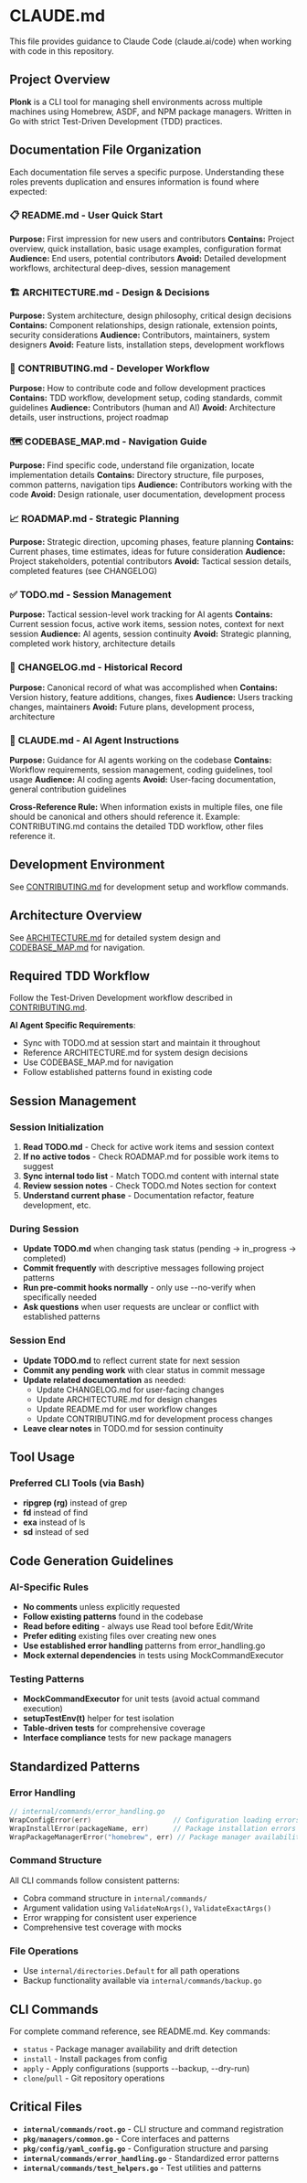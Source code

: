 # CLAUDE.md

This file provides guidance to Claude Code (claude.ai/code) when working with code in this repository.

## Project Overview

**Plonk** is a CLI tool for managing shell environments across multiple machines using Homebrew, ASDF, and NPM package managers. Written in Go with strict Test-Driven Development (TDD) practices.

## Documentation File Organization

Each documentation file serves a specific purpose. Understanding these roles prevents duplication and ensures information is found where expected:

### 📋 **README.md** - User Quick Start
**Purpose:** First impression for new users and contributors
**Contains:** Project overview, quick installation, basic usage examples, configuration format
**Audience:** End users, potential contributors
**Avoid:** Detailed development workflows, architectural deep-dives, session management

### 🏗️ **ARCHITECTURE.md** - Design & Decisions  
**Purpose:** System architecture, design philosophy, critical design decisions
**Contains:** Component relationships, design rationale, extension points, security considerations
**Audience:** Contributors, maintainers, system designers
**Avoid:** Feature lists, installation steps, development workflows

### 🤝 **CONTRIBUTING.md** - Developer Workflow
**Purpose:** How to contribute code and follow development practices
**Contains:** TDD workflow, development setup, coding standards, commit guidelines
**Audience:** Contributors (human and AI)
**Avoid:** Architecture details, user instructions, project roadmap

### 🗺️ **CODEBASE_MAP.md** - Navigation Guide
**Purpose:** Find specific code, understand file organization, locate implementation details
**Contains:** Directory structure, file purposes, common patterns, navigation tips
**Audience:** Contributors working with the code
**Avoid:** Design rationale, user documentation, development process

### 📈 **ROADMAP.md** - Strategic Planning
**Purpose:** Strategic direction, upcoming phases, feature planning
**Contains:** Current phases, time estimates, ideas for future consideration
**Audience:** Project stakeholders, potential contributors
**Avoid:** Tactical session details, completed features (see CHANGELOG)

### ✅ **TODO.md** - Session Management
**Purpose:** Tactical session-level work tracking for AI agents
**Contains:** Current session focus, active work items, session notes, context for next session
**Audience:** AI agents, session continuity
**Avoid:** Strategic planning, completed work history, architecture details

### 📖 **CHANGELOG.md** - Historical Record
**Purpose:** Canonical record of what was accomplished when
**Contains:** Version history, feature additions, changes, fixes
**Audience:** Users tracking changes, maintainers
**Avoid:** Future plans, development process, architecture

### 🤖 **CLAUDE.md** - AI Agent Instructions
**Purpose:** Guidance for AI agents working on the codebase
**Contains:** Workflow requirements, session management, coding guidelines, tool usage
**Audience:** AI coding agents
**Avoid:** User-facing documentation, general contribution guidelines

**Cross-Reference Rule:** When information exists in multiple files, one file should be canonical and others should reference it. Example: CONTRIBUTING.md contains the detailed TDD workflow, other files reference it.

## Development Environment

See [CONTRIBUTING.md](CONTRIBUTING.md) for development setup and workflow commands.

## Architecture Overview

See [ARCHITECTURE.md](ARCHITECTURE.md) for detailed system design and [CODEBASE_MAP.md](CODEBASE_MAP.md) for navigation.

## Required TDD Workflow

Follow the Test-Driven Development workflow described in [CONTRIBUTING.md](CONTRIBUTING.md).

**AI Agent Specific Requirements**:
- Sync with TODO.md at session start and maintain it throughout
- Reference ARCHITECTURE.md for system design decisions
- Use CODEBASE_MAP.md for navigation
- Follow established patterns found in existing code

## Session Management

### Session Initialization
1. **Read TODO.md** - Check for active work items and session context
2. **If no active todos** - Check ROADMAP.md for possible work items to suggest
3. **Sync internal todo list** - Match TODO.md content with internal state
4. **Review session notes** - Check TODO.md Notes section for context
5. **Understand current phase** - Documentation refactor, feature development, etc.

### During Session
- **Update TODO.md** when changing task status (pending → in_progress → completed)
- **Commit frequently** with descriptive messages following project patterns
- **Run pre-commit hooks normally** - only use --no-verify when specifically needed
- **Ask questions** when user requests are unclear or conflict with established patterns

### Session End
- **Update TODO.md** to reflect current state for next session
- **Commit any pending work** with clear status in commit message
- **Update related documentation** as needed:
  - Update CHANGELOG.md for user-facing changes
  - Update ARCHITECTURE.md for design changes
  - Update README.md for user workflow changes
  - Update CONTRIBUTING.md for development process changes
- **Leave clear notes** in TODO.md for session continuity

## Tool Usage

### Preferred CLI Tools (via Bash)
- **ripgrep (rg)** instead of grep
- **fd** instead of find  
- **exa** instead of ls
- **sd** instead of sed

## Code Generation Guidelines

### AI-Specific Rules
- **No comments** unless explicitly requested
- **Follow existing patterns** found in the codebase
- **Read before editing** - always use Read tool before Edit/Write
- **Prefer editing** existing files over creating new ones
- **Use established error handling** patterns from error_handling.go
- **Mock external dependencies** in tests using MockCommandExecutor

### Testing Patterns
- **MockCommandExecutor** for unit tests (avoid actual command execution)
- **setupTestEnv(t)** helper for test isolation
- **Table-driven tests** for comprehensive coverage
- **Interface compliance** tests for new package managers

## Standardized Patterns

### Error Handling
```go
// internal/commands/error_handling.go
WrapConfigError(err)                    // Configuration loading errors
WrapInstallError(packageName, err)      // Package installation errors
WrapPackageManagerError("homebrew", err) // Package manager availability errors
```

### Command Structure
All CLI commands follow consistent patterns:
- Cobra command structure in `internal/commands/`
- Argument validation using `ValidateNoArgs()`, `ValidateExactArgs()`
- Error wrapping for consistent user experience
- Comprehensive test coverage with mocks

### File Operations
- Use `internal/directories.Default` for all path operations
- Backup functionality available via `internal/commands/backup.go`

## CLI Commands

For complete command reference, see README.md. Key commands:
- `status` - Package manager availability and drift detection
- `install` - Install packages from config  
- `apply` - Apply configurations (supports --backup, --dry-run)
- `clone`/`pull` - Git repository operations

## Critical Files

- **`internal/commands/root.go`** - CLI structure and command registration
- **`pkg/managers/common.go`** - Core interfaces and patterns
- **`pkg/config/yaml_config.go`** - Configuration structure and parsing
- **`internal/commands/error_handling.go`** - Standardized error patterns
- **`internal/commands/test_helpers.go`** - Test utilities and patterns